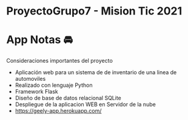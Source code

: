 # ProyectoGrupo7 - Mision Tic 2021

# App Notas  🚘

Consideraciones importantes del proyecto

- Aplicación web para un sistema de de inventario de una linea de automoviles
- Realizado con lenguaje Python
- Framework Flask
- Diseño de base de datos relacional SQLite
- Despliegue de la aplicacion WEB en Servidor de la nube
- https://geely-app.herokuapp.com/
